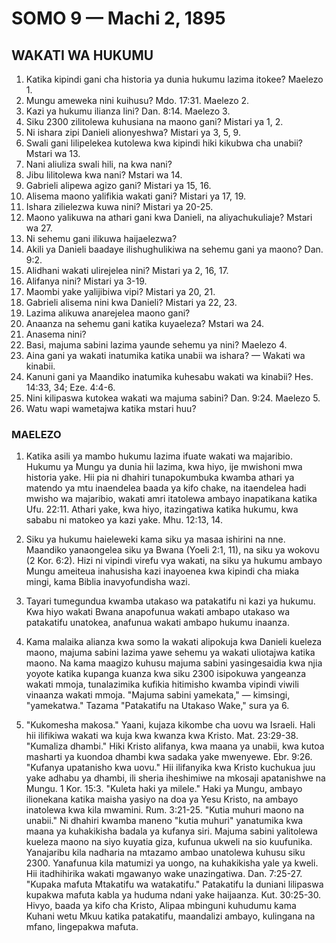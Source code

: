 # SOMO 9 — Machi 2, 1895

## WAKATI WA HUKUMU

1. Katika kipindi gani cha historia ya dunia hukumu lazima itokee? Maelezo 1.
2. Mungu ameweka nini kuihusu? Mdo. 17:31. Maelezo 2.
3. Kazi ya hukumu ilianza lini? Dan. 8:14. Maelezo 3.
4. Siku 2300 zilitolewa kuhusiana na maono gani? Mistari ya 1, 2.
5. Ni ishara zipi Danieli alionyeshwa? Mistari ya 3, 5, 9.
6. Swali gani lilipelekea kutolewa kwa kipindi hiki kikubwa cha unabii? Mstari wa 13.
7. Nani aliuliza swali hili, na kwa nani?
8. Jibu lilitolewa kwa nani? Mstari wa 14.
9. Gabrieli alipewa agizo gani? Mistari ya 15, 16.
10. Alisema maono yalifikia wakati gani? Mistari ya 17, 19.
11. Ishara zilielezwa kuwa nini? Mistari ya 20-25.
12. Maono yalikuwa na athari gani kwa Danieli, na aliyachukuliaje? Mstari wa 27.
13. Ni sehemu gani ilikuwa haijaelezwa?
14. Akili ya Danieli baadaye ilishughulikiwa na sehemu gani ya maono? Dan. 9:2.
15. Alidhani wakati ulirejelea nini? Mistari ya 2, 16, 17.
16. Alifanya nini? Mistari ya 3-19.
17. Maombi yake yalijibiwa vipi? Mistari ya 20, 21.
18. Gabrieli alisema nini kwa Danieli? Mistari ya 22, 23.
19. Lazima alikuwa anarejelea maono gani?
20. Anaanza na sehemu gani katika kuyaeleza? Mstari wa 24.
21. Anasema nini?
22. Basi, majuma sabini lazima yaunde sehemu ya nini? Maelezo 4.
23. Aina gani ya wakati inatumika katika unabii wa ishara? — Wakati wa kinabii.
24. Kanuni gani ya Maandiko inatumika kuhesabu wakati wa kinabii? Hes. 14:33, 34; Eze. 4:4-6.
25. Nini kilipaswa kutokea wakati wa majuma sabini? Dan. 9:24. Maelezo 5.
26. Watu wapi wametajwa katika mstari huu?

### MAELEZO

1. Katika asili ya mambo hukumu lazima ifuate wakati wa majaribio. Hukumu ya Mungu ya dunia hii lazima, kwa hiyo, ije mwishoni mwa historia yake. Hii pia ni dhahiri tunapokumbuka kwamba athari ya matendo ya mtu inaendelea baada ya kifo chake, na itaendelea hadi mwisho wa majaribio, wakati amri itatolewa ambayo inapatikana katika Ufu. 22:11. Athari yake, kwa hiyo, itazingatiwa katika hukumu, kwa sababu ni matokeo ya kazi yake. Mhu. 12:13, 14.

2. Siku ya hukumu haieleweki kama siku ya masaa ishirini na nne. Maandiko yanaongelea siku ya Bwana (Yoeli 2:1, 11), na siku ya wokovu (2 Kor. 6:2). Hizi ni vipindi virefu vya wakati, na siku ya hukumu ambayo Mungu ameiteua inahusisha kazi inayoenea kwa kipindi cha miaka mingi, kama Biblia inavyofundisha wazi.

3. Tayari tumegundua kwamba utakaso wa patakatifu ni kazi ya hukumu. Kwa hiyo wakati Bwana anapofunua wakati ambapo utakaso wa patakatifu unatokea, anafunua wakati ambapo hukumu inaanza.

4. Kama malaika alianza kwa somo la wakati alipokuja kwa Danieli kueleza maono, majuma sabini lazima yawe sehemu ya wakati uliotajwa katika maono. Na kama maagizo kuhusu majuma sabini yasingesaidia kwa njia yoyote katika kupanga kuanza kwa siku 2300 isipokuwa yangeanza wakati mmoja, tunalazimika kufikia hitimisho kwamba vipindi viwili vinaanza wakati mmoja. "Majuma sabini yamekata," — kimsingi, "yamekatwa." Tazama "Patakatifu na Utakaso Wake," sura ya 6.

5. "Kukomesha makosa." Yaani, kujaza kikombe cha uovu wa Israeli. Hali hii ilifikiwa wakati wa kuja kwa kwanza kwa Kristo. Mat. 23:29-38. "Kumaliza dhambi." Hiki Kristo alifanya, kwa maana ya unabii, kwa kutoa masharti ya kuondoa dhambi kwa sadaka yake mwenyewe. Ebr. 9:26. "Kufanya upatanisho kwa uovu." Hii ilifanyika kwa Kristo kuchukua juu yake adhabu ya dhambi, ili sheria iheshimiwe na mkosaji apatanishwe na Mungu. 1 Kor. 15:3. "Kuleta haki ya milele." Haki ya Mungu, ambayo ilionekana katika maisha yasiyo na doa ya Yesu Kristo, na ambayo inatolewa kwa kila mwamini. Rum. 3:21-25. "Kutia muhuri maono na unabii." Ni dhahiri kwamba maneno "kutia muhuri" yanatumika kwa maana ya kuhakikisha badala ya kufanya siri. Majuma sabini yalitolewa kueleza maono na siyo kuyatia giza, kufunua ukweli na sio kuufunika. Yanajaribu kila nadharia na mtazamo ambao unatolewa kuhusu siku 2300. Yanafunua kila matumizi ya uongo, na kuhakikisha yale ya kweli. Hii itadhihirika wakati mgawanyo wake unazingatiwa. Dan. 7:25-27. "Kupaka mafuta Mtakatifu wa watakatifu." Patakatifu la duniani lilipaswa kupakwa mafuta kabla ya huduma ndani yake haijaanza. Kut. 30:25-30. Hivyo, baada ya kifo cha Kristo, Alipaa mbinguni kuhudumu kama Kuhani wetu Mkuu katika patakatifu, maandalizi ambayo, kulingana na mfano, lingepakwa mafuta.